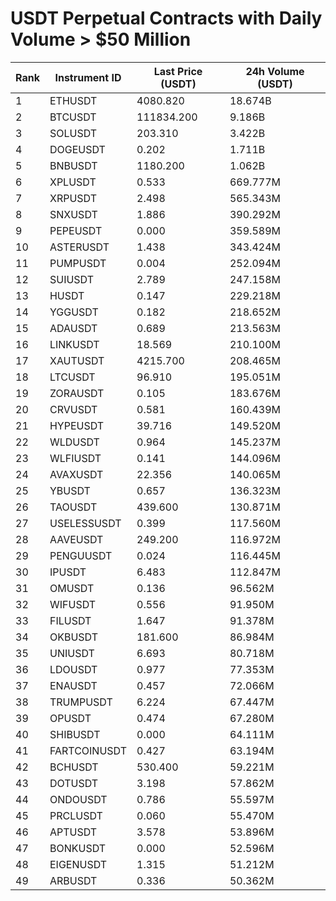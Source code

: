 # USDT Perpetual Contracts with Daily Volume > $50 Million

| Rank | Instrument ID | Last Price (USDT) | 24h Volume (USDT) |
|------|---------------|-------------------|-------------------|
| 1 | ETHUSDT | 4080.820 | 18.674B |
| 2 | BTCUSDT | 111834.200 | 9.186B |
| 3 | SOLUSDT | 203.310 | 3.422B |
| 4 | DOGEUSDT | 0.202 | 1.711B |
| 5 | BNBUSDT | 1180.200 | 1.062B |
| 6 | XPLUSDT | 0.533 | 669.777M |
| 7 | XRPUSDT | 2.498 | 565.343M |
| 8 | SNXUSDT | 1.886 | 390.292M |
| 9 | PEPEUSDT | 0.000 | 359.589M |
| 10 | ASTERUSDT | 1.438 | 343.424M |
| 11 | PUMPUSDT | 0.004 | 252.094M |
| 12 | SUIUSDT | 2.789 | 247.158M |
| 13 | HUSDT | 0.147 | 229.218M |
| 14 | YGGUSDT | 0.182 | 218.652M |
| 15 | ADAUSDT | 0.689 | 213.563M |
| 16 | LINKUSDT | 18.569 | 210.100M |
| 17 | XAUTUSDT | 4215.700 | 208.465M |
| 18 | LTCUSDT | 96.910 | 195.051M |
| 19 | ZORAUSDT | 0.105 | 183.676M |
| 20 | CRVUSDT | 0.581 | 160.439M |
| 21 | HYPEUSDT | 39.716 | 149.520M |
| 22 | WLDUSDT | 0.964 | 145.237M |
| 23 | WLFIUSDT | 0.141 | 144.096M |
| 24 | AVAXUSDT | 22.356 | 140.065M |
| 25 | YBUSDT | 0.657 | 136.323M |
| 26 | TAOUSDT | 439.600 | 130.871M |
| 27 | USELESSUSDT | 0.399 | 117.560M |
| 28 | AAVEUSDT | 249.200 | 116.972M |
| 29 | PENGUUSDT | 0.024 | 116.445M |
| 30 | IPUSDT | 6.483 | 112.847M |
| 31 | OMUSDT | 0.136 | 96.562M |
| 32 | WIFUSDT | 0.556 | 91.950M |
| 33 | FILUSDT | 1.647 | 91.378M |
| 34 | OKBUSDT | 181.600 | 86.984M |
| 35 | UNIUSDT | 6.693 | 80.718M |
| 36 | LDOUSDT | 0.977 | 77.353M |
| 37 | ENAUSDT | 0.457 | 72.066M |
| 38 | TRUMPUSDT | 6.224 | 67.447M |
| 39 | OPUSDT | 0.474 | 67.280M |
| 40 | SHIBUSDT | 0.000 | 64.111M |
| 41 | FARTCOINUSDT | 0.427 | 63.194M |
| 42 | BCHUSDT | 530.400 | 59.221M |
| 43 | DOTUSDT | 3.198 | 57.862M |
| 44 | ONDOUSDT | 0.786 | 55.597M |
| 45 | PRCLUSDT | 0.060 | 55.470M |
| 46 | APTUSDT | 3.578 | 53.896M |
| 47 | BONKUSDT | 0.000 | 52.596M |
| 48 | EIGENUSDT | 1.315 | 51.212M |
| 49 | ARBUSDT | 0.336 | 50.362M |
